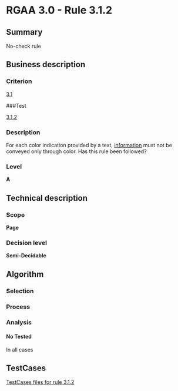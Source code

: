 # RGAA 3.0 -  Rule 3.1.2

## Summary

No-check rule

## Business description

### Criterion

[3.1](http://asqatasun.github.io/RGAA--3.0--EN/RGAA3.0_Criteria_English_version_v1.html#crit-3-1)

###Test

[3.1.2](http://asqatasun.github.io/RGAA--3.0--EN/RGAA3.0_Criteria_English_version_v1.html#test-3-1-2)

### Description
For each color indication
    provided by a text, <a href="http://asqatasun.github.io/RGAA--3.0--EN/RGAA3.0_Glossary_English_version_v1.html#mInfoCouleur">information</a>
    must not be conveyed only through color. Has this rule been
    followed? 


### Level

**A**

## Technical description

### Scope

**Page**

### Decision level

**Semi-Decidable**

## Algorithm

### Selection

### Process

### Analysis

#### No Tested 

In all cases








##  TestCases 

[TestCases files for rule 3.1.2](https://gitlab.com/asqatasun/Asqatasun/-/tree/master/rules/rules-rgaa3.0/src/test/resources/testcases/rgaa30/Rgaa30Rule030102/) 


